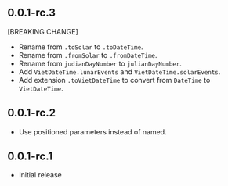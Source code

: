 ## 0.0.1-rc.3

[BREAKING CHANGE]

* Rename from `.toSolar` to `.toDateTime`.
* Rename from `.fromSolar` to `.fromDateTime`.
* Rename from `judianDayNumber` to `julianDayNumber`.
* Add `VietDateTime.lunarEvents` and `VietDateTime.solarEvents`.
* Add extension `.toVietDateTime` to convert from `DateTime` to `VietDateTime`.

## 0.0.1-rc.2

* Use positioned parameters instead of named.

## 0.0.1-rc.1

* Initial release
